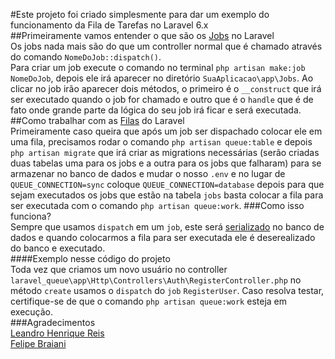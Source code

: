 #Este projeto foi criado simplesmente para dar um exemplo do funcionamento da Fila de Tarefas no Laravel 6.x    
##Primeiramente vamos entender o que são os [Jobs](https://laravel.com/docs/6.x/queues#creating-jobs) no Laravel  
Os jobs nada mais são do que um controller normal que é chamado através do comando `NomeDoJob::dispatch()`.  
Para criar um job execute o comando no terminal `php artisan make:job NomeDoJob`, depois ele irá aparecer no diretório `SuaAplicacao\app\Jobs`. Ao clicar no job irão aparecer dois métodos, o primeiro é o `__construct` que irá ser executado quando o job for chamado e outro que é o `handle` que é de fato onde grande parte da lógica do seu job irá ficar e será executada.  
##Como trabalhar com as [Filas](https://laravel.com/docs/6.x/queues) do Laravel  
Primeiramente caso queira que após um job ser dispachado colocar ele em uma fila, precisamos rodar o comando `php artisan queue:table` e depois `php artisan migrate` que irá criar as migrations necessárias (serão criadas duas tabelas uma para os jobs e a outra para os jobs que falharam) para se armazenar no banco de dados e mudar o nosso `.env` e no lugar de `QUEUE_CONNECTION=sync` coloque `QUEUE_CONNECTION=database` depois para que sejam executados os jobs que estão na tabela `jobs` basta colocar a fila para ser executada com o comando `php artisan queue:work`.
###Como isso funciona?  
Sempre que usamos `dispatch` em um `job`, este será [serializado](https://pt.wikipedia.org/wiki/Serializa%C3%A7%C3%A3o) no banco de dados e quando colocarmos a fila para ser executada ele é deserealizado do banco e executado.  
####Exemplo nesse código do projeto  
Toda vez que criamos um novo usuário no controller `laravel_queue\app\Http\Controllers\Auth\RegisterController.php` no método `create` usamos o `dispatch` do `job` `RegisterUser`.
Caso resolva testar, certifique-se de que o comando `php artisan queue:work` esteja em execução.  
###Agradecimentos  
[ Leandro Henrique Reis](https://www.youtube.com/watch?v=I0bNbG-lzA8 " Leandro Henrique Reis")  
[Felipe Braiani](http://brtechsistemas.com.br "Felipe Braiani")